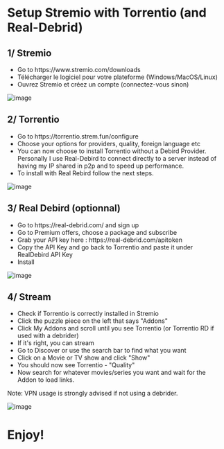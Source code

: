 # Setup Stremio with Torrentio (and Real-Debrid)

## 1/ Stremio

<p align="left">
  <ul>
<li>Go to https://www.stremio.com/downloads</li>
<li>Télécharger le logiciel pour votre plateforme (Windows/MacOS/Linux)</li>
<li>Ouvrez Stremio et créez un compte (connectez-vous sinon)</li>
  </ul>
</p>

![image](https://i.imgur.com/Berb9mU.png)

## 2/ Torrentio
<p align="left">
  <ul>
    <li>Go to https://torrentio.strem.fun/configure</li>
<li>Choose your options for providers, quality, foreign language etc</li>
<li>You can now choose to install Torrentio without a Debird Provider. Personally I use Real-Debird to connect directly to a server instead of having my IP shared in p2p and to speed up performance.</li>
<li>To install with Real Rebird follow the next steps.</li>
  </ul>
</p>

![image](https://i.imgur.com/9S27HkW.png)

## 3/ Real Debird (optionnal)
<p align="left">
  <ul>
    <li>Go to https://real-debrid.com/ and sign up</li>
<li>Go to Premium offers, choose a package and subscribe</li>
<li>Grab your API key here : https://real-debrid.com/apitoken</li>
<li>Copy the API Key and go back to Torrentio and paste it under RealDebird API Key</li>
<li>Install</li>
  </ul>
</p>

![image](https://i.imgur.com/Zyf0QOt.png)

## 4/ Stream

<p align="left">
  <ul>
<li>Check if Torrentio is correctly installed in Stremio</li>
<li>Click the puzzle piece on the left that says "Addons"</li>
<li>Click My Addons and scroll until you see Torrentio (or Torrentio RD if used with a debrider)</li>
<li>If it's right, you can stream</li>
<li>Go to Discover or use the search bar to find what you want</li>
<li>Click on a Movie or TV show and click "Show"</li>
<li>You should now see Torrentio - "Quality"</li>
<li>Now search for whatever movies/series you want and wait for the Addon to load links.</li>
  </ul>
</p>

Note: VPN usage is strongly advised if not using a debrider.

![image](https://i.imgur.com/m4SlP6O.png)

# Enjoy!
